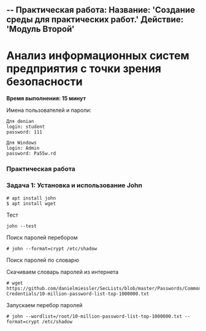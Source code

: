 --
Практическая работа:
    Название: 'Создание среды для практических работ.'
    Действие: 'Модуль Второй'
---
# **Анализ информационных систем предприятия с точки зрения безопасности**
**Время выполнения: 15 минут**

Имена пользователей и пароли:
```
Для denian
login: student 
password: 111
```
```
Для Windows
login: Admin 
password: Pa55w.rd
```
### **Практическая работа**

### **Задача 1: Установка и использование John**

```
# apt install john
$ apt install wget
```

Тест
```
john --test
```

Поиск паролей перебором
```
# john --format=crypt /etc/shadow
```
Поиск паролей по словарю


Скачиваем словарь паролей из интернета
```
# wget https://github.com/danielmiessler/SecLists/blob/master/Passwords/Common-Credentials/10-million-password-list-top-1000000.txt
```
Запускаем перебор паролей
```
# john --wordlist=/root/10-million-password-list-top-1000000.txt --format=crypt /etc/shadow
```
